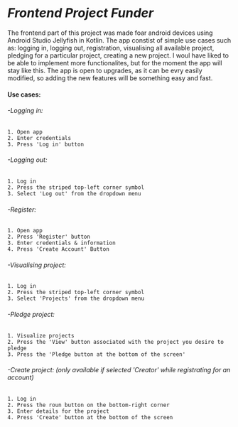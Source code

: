 # _Frontend Project Funder_
The frontend part of this project was made foar android devices using Android Studio Jellyfish in Kotlin.
The app constist of simple use cases such as: logging in, logging out, registration, visualising all available project, pledging for a particular project, creating a new project. I woul have liked to be able to implement more functionalites, but for the moment the app will stay like this.
The app is open to upgrades, as it can be evry easily modified, so adding the new features will be something easy and fast.

#### Use cases:
###### -Logging in:
    1. Open app
    2. Enter credentials
    3. Press 'Log in' button
###### -Logging out:
    1. Log in
    2. Press the striped top-left corner symbol
    3. Select 'Log out' from the dropdown menu
###### -Register:
    1. Open app
    2. Press 'Register' button
    3. Enter credentials & information
    4. Press 'Create Account' Button
###### -Visualising project:
    1. Log in
    2. Press the striped top-left corner symbol
    3. Select 'Projects' from the dropdown menu
###### -Pledge project:
    1. Visualize projects
    2. Press the 'View' button associated with the project you desire to pledge
    3. Press the 'Pledge button at the bottom of the screen'
###### -Create project: (only available if selected 'Creator' while registrating for an account)
    1. Log in
    2. Press the roun button on the bottom-right corner
    3. Enter details for the project
    4. Press 'Create' button at the bottom of the screen